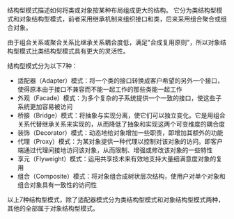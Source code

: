 结构型模式描述如何将类或对象按某种布局组成更大的结构。
它分为类结构型模式和对象结构型模式，前者采用继承机制来组织接口和类，后来采用组合聚合或组合对象。

由于组合关系或聚合关系比继承关系耦合度低，满足"合成复用原则"，所以对象结构型模式比类结构型模式具有更大的灵活性。

结构型模式分为以下7种：
- 适配器（Adapter）模式：将一个类的接口转换成客户希望的另外一个接口，使得原本由于接口不兼容而不能一起工作的那些类能一起工作
- 外观（Facade）模式：为多个复杂的子系统提供一个一致的接口，使这些子系统更加容易被访问
- 桥接（Bridge）模式：将抽象与实现分离，使它们可以独立变化。它是用组合关系代替继承关系来实现的，从而降低了抽象和实现这两个可变维度的耦合度
- 装饰（Decorator）模式：动态地给对象增加一些职责，即增加其额外的功能
- 代理（Proxy）模式：为某对象提供一种代理以控制对该对象的访问。即客户端通过代理间接地访问该对象，从而限制、增强或修改该对象的一些特性
- 享元（Flyweight）模式：运用共享技术来有效地支持大量细满意度对象的复用
- 组合（Composite）模式：将对象组合成树状层次结构，使用户对单个对象和组合对象具有一致性的访问性

以上7种结构型模式，除了适配器模式分为类结构型模式和对象结构型模式两种，其他的全部属于对象结构型模式。